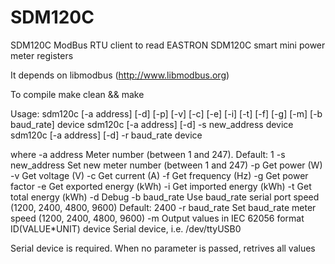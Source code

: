 # SDM120C
SDM120C ModBus RTU client to read EASTRON SDM120C smart mini power meter registers

It depends on libmodbus (http://www.libmodbus.org)

To compile
  make clean && make

Usage: sdm120c [-a address] [-d] [-p] [-v] [-c] [-e] [-i] [-t] [-f] [-g] [-m] [-b baud_rate] device
       sdm120c [-a address] [-d] -s new_address device
       sdm120c [-a address] [-d] -r baud_rate device

where
        -a address      Meter number (between 1 and 247). Default: 1
        -s new_address  Set new meter number (between 1 and 247)
        -p              Get power (W)
        -v              Get voltage (V)
        -c              Get current (A)
        -f              Get frequency (Hz)
        -g              Get power factor
        -e              Get exported energy (kWh)
        -i              Get imported energy (kWh)
        -t              Get total energy (kWh)
        -d              Debug
        -b baud_rate    Use baud_rate serial port speed (1200, 2400, 4800, 9600)
                        Default: 2400
        -r baud_rate    Set baud_rate meter speed (1200, 2400, 4800, 9600)
        -m              Output values in IEC 62056 format ID(VALUE*UNIT)
        device          Serial device, i.e. /dev/ttyUSB0

Serial device is required. When no parameter is passed, retrives all values
